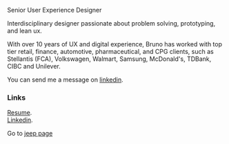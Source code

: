 Senior User Experience Designer

Interdisciplinary designer passionate about problem solving, prototyping, and lean ux.

With over 10 years of UX and digital experience, Bruno has worked with top tier retail, finance, automotive, pharmaceutical, and CPG clients, such as Stellantis (FCA), Volkswagen, Walmart, Samsung, McDonald's, TDBank, CIBC and Unilever.

You can send me a message on [linkedin](https://www.linkedin.com/in/brunohenriqueperes/).

### Links
[Resume](https://docs.google.com/document/d/1rwcoRHGj-qfcAoYFPHCtbo9xIoZj0uFu7LuqLr6QSUM/edit?usp=sharing).<br />
[Linkedin](https://www.linkedin.com/in/brunohenriqueperes/).

Go to [jeep page](jeep.md)
